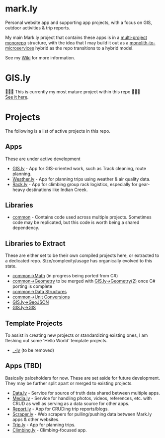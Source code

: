 # mark.ly
Personal website app and supporting app projects, with a focus on GIS, outdoor activities & trip reports.

My main Mark.ly project that contains these apps is in a [multi-project monorepo](https://kinsta.com/blog/monorepo-vs-multi-repo/) structure, with the idea that I may build it out as a [monolith-to-microservices](https://www.atlassian.com/microservices/microservices-architecture/microservices-vs-monolith) hybrid as the repo transitions to a hybrid model.

See my [Wiki](https://markpthomas.github.io/wiki/Apps_819631.html) for more information.

# GIS.ly
🎉🎉🎉 This is currently my most mature project within this repo 🎉🎉🎉 \
[See it here](https://github.com/MarkPThomas/mark.ly/tree/main/packages/gis-ly).

# Projects
The following is a list of active projects in this repo.

## Apps
These are under active development
* [GIS.ly](https://github.com/MarkPThomas/mark.ly/tree/main/packages/gis-ly) - App for GIS-oriented work, such as Track cleaning, route planning.
* [Weather.ly](https://github.com/MarkPThomas/mark.ly/tree/main/packages/weather-ly) - App for planning trips using weather & air quality data.
* [Rack.ly](https://github.com/MarkPThomas/mark.ly/tree/main/packages/rack-ly) - App for climbing group rack logistics, especially for gear-heavy destinations like Indian Creek.

## Libraries
* [common](https://github.com/MarkPThomas/mark.ly/tree/main/packages/common) - Contains code used across multiple projects. Sometimes code may be replicated, but this code is worth being a shared dependency.

## Libraries to Extract
These are either set to be their own compiled projects here, or extracted to a dedicated repo. Size/complexity/usage has organically evolved to this state.
* [common->Math](https://github.com/MarkPThomas/mark.ly/tree/main/packages/common/utils/math) (in progress being ported from C#)
* [common->Geometry](https://github.com/MarkPThomas/mark.ly/tree/main/packages/common/utils/geometry) to be merged with [GIS.ly->Geometry(2)](https://github.com/MarkPThomas/mark.ly/tree/main/packages/GIS-ly/ui/src/model/Geometry) once C# porting is complete
* [common->Data Structures](https://github.com/MarkPThomas/mark.ly/tree/main/packages/common/utils/dataStructures)
* [common->Unit Conversions](https://github.com/MarkPThomas/mark.ly/tree/main/packages/common/utils/units/conversion)
* [GIS.ly->GeoJSON](https://github.com/MarkPThomas/mark.ly/tree/main/packages/GIS-ly/ui/src/model/GeoJSON)
* [GIS.ly->GIS](https://github.com/MarkPThomas/mark.ly/tree/main/packages/GIS-ly/ui/src/model/GIS)

## Template Projects
To assist in creating new projects or standardizing existing ones, I am fleshing out some 'Hello World' template projects.
* [_-ly](https://github.com/MarkPThomas/mark.ly/tree/main/packages/_-ly) (to be removed)
<!-- * [app-api]() - NodeJS projects. Libraries & back-end.
* [app-ui]() - React projects. Front-end.
* [app-allInOne]() - Projects with somewhat coupled front-end/back-end. Basically full-stack apps that are mostly standalone in this repo. -->

## Apps (TBD)
Basically palceholders for now. These are set aside for future development. They may be further split apart or merged to existing projects.
* [Data.ly](https://github.com/MarkPThomas/mark.ly/tree/main/packages/data-ly) - Service for source of truth data shared between multiple apps.
* [Media.ly](https://github.com/MarkPThomas/mark.ly/tree/main/packages/media-ly) - Service for handling photos, videos, references, etc. with CRUD as well as serving as a data source for other apps.
* [Report.ly](https://github.com/MarkPThomas/mark.ly/tree/main/packages/report-ly) - App for CRUDing trip reports/blogs.
* [Scraper.ly](https://github.com/MarkPThomas/mark.ly/tree/main/packages/scraper-ly) - Web scrapers for pulling/pushing data between Mark.ly apps & other websites.
* [Trip.ly](https://github.com/MarkPThomas/mark.ly/tree/main/packages/trip-ly) - App for planning trips.
* [Climbing.ly](https://github.com/MarkPThomas/mark.ly/tree/main/packages/climbing-ly) - Climbing-focused app.